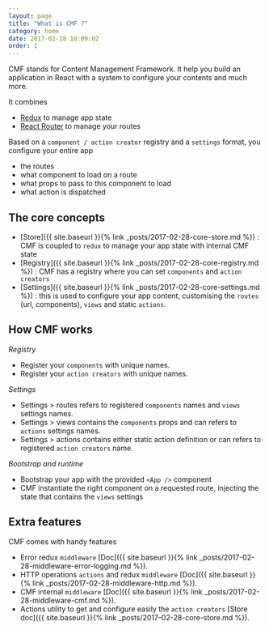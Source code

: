 ```yaml
---
layout: page
title: "What is CMF ?"
category: home
date: 2017-02-28 10:09:02
order: 1
---
```


CMF stands for Content Management Framework. It help you build an application in React with a system to configure your contents and much more.

It combines
* [Redux](http://redux.js.org/) to manage app state
* [React Router](https://github.com/ReactTraining/react-router) to manage your routes

Based on a `component / action creator` registry and a `settings` format, you configure your entire app
* the routes
* what component to load on a route
* what props to pass to this component to load
* what action is dispatched

## The core concepts 
* [Store]({{ site.baseurl }}{% link _posts/2017-02-28-core-store.md %}) : CMF is coupled to `redux` to manage your app state with internal CMF state
* [Registry]({{ site.baseurl }}{% link _posts/2017-02-28-core-registry.md %}) : CMF has a registry where you can set `components` and `action creators`
* [Settings]({{ site.baseurl }}{% link _posts/2017-02-28-core-settings.md %}) : this is used to configure your app content, customising the `routes` (url, components), `views` and static `actions`.

## How CMF works

*Registry*
* Register your `components` with unique names.
* Register your `action creators` with unique names.

*Settings*
* Settings > routes refers to registered `components` names and `views` settings names.
* Settings > views contains the `components` props and can refers to `actions` settings names.
* Settings > actions contains either static action definition or can refers to registered `action creators` name.

*Bootstrap and runtime*
* Bootstrap your app with the provided `<App />` component
* CMF instantiate the right component on a requested route, injecting the state that contains the `views` settings

## Extra features
CMF comes with handy features
* Error redux `middleware` [Doc]({{ site.baseurl }}{% link _posts/2017-02-28-middleware-error-logging.md %}).
* HTTP operations `actions` and redux `middleware` [Doc]({{ site.baseurl }}{% link _posts/2017-02-28-middleware-http.md %}).
* CMF internal `middleware` [Doc]({{ site.baseurl }}{% link _posts/2017-02-28-middleware-cmf.md %}).
* Actions utility to get and configure easily the `action creators` [Store doc]({{ site.baseurl }}{% link _posts/2017-02-28-core-store.md %}). 